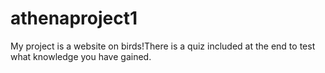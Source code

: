 # athenaproject1
My project is a website on birds!There is a quiz included at the end to test what knowledge you have gained.